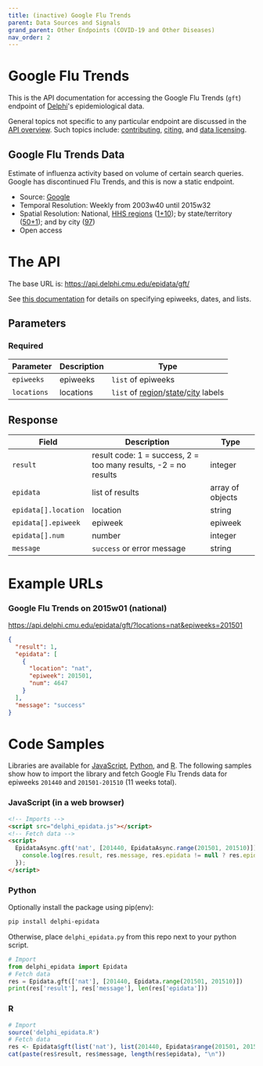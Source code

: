 ```yaml
---
title: (inactive) Google Flu Trends
parent: Data Sources and Signals
grand_parent: Other Endpoints (COVID-19 and Other Diseases)
nav_order: 2
---
```


# Google Flu Trends

This is the API documentation for accessing the Google Flu Trends (`gft`)
endpoint of [Delphi](https://delphi.cmu.edu/)'s epidemiological data.

General topics not specific to any particular endpoint are discussed in the
[API overview](README.md). Such topics include:
[contributing](README.md#contributing), [citing](README.md#citing), and
[data licensing](README.md#data-licensing).

## Google Flu Trends Data

Estimate of influenza activity based on volume of certain search queries. Google has discontinued Flu Trends, and this is now a static endpoint.
 - Source: [Google](https://www.google.org/flutrends/)
 - Temporal Resolution: Weekly from 2003w40 until 2015w32
 - Spatial Resolution: National, [HHS regions](http://www.hhs.gov/iea/regional/) ([1+10](https://github.com/cmu-delphi/delphi-epidata/blob/main/labels/regions.txt)); by state/territory ([50+1](https://github.com/cmu-delphi/delphi-epidata/blob/main/labels/states.txt)); and by city ([97](https://github.com/cmu-delphi/delphi-epidata/blob/main/labels/cities.txt))
 - Open access

# The API

The base URL is: https://api.delphi.cmu.edu/epidata/gft/

See [this documentation](README.md) for details on specifying epiweeks, dates, and lists.

## Parameters

### Required

| Parameter | Description | Type |
| --- | --- | --- |
| `epiweeks` | epiweeks | `list` of epiweeks |
| `locations` | locations | `list` of [region](https://github.com/cmu-delphi/delphi-epidata/blob/main/labels/regions.txt)/[state](https://github.com/cmu-delphi/delphi-epidata/blob/main/labels/states.txt)/[city](https://github.com/cmu-delphi/delphi-epidata/blob/main/labels/cities.txt) labels |

## Response

| Field                | Description                                                     | Type             |
|----------------------|-----------------------------------------------------------------|------------------|
| `result`             | result code: 1 = success, 2 = too many results, -2 = no results | integer          |
| `epidata`            | list of results                                                 | array of objects |
| `epidata[].location` | location                                                        | string           |
| `epidata[].epiweek`  | epiweek                                                         | epiweek          |
| `epidata[].num`      | number                                                          | integer          |
| `message`            | `success` or error message                                      | string           |

# Example URLs

### Google Flu Trends on 2015w01 (national)
https://api.delphi.cmu.edu/epidata/gft/?locations=nat&epiweeks=201501

```json
{
  "result": 1,
  "epidata": [
    {
      "location": "nat",
      "epiweek": 201501,
      "num": 4647
    }
  ],
  "message": "success"
}
```


# Code Samples

Libraries are available for [JavaScript](https://github.com/cmu-delphi/delphi-epidata/blob/main/src/client/delphi_epidata.js), [Python](https://pypi.org/project/delphi-epidata/), and [R](https://github.com/cmu-delphi/delphi-epidata/blob/dev/src/client/delphi_epidata.R).
The following samples show how to import the library and fetch Google Flu Trends data for epiweeks `201440` and `201501-201510` (11 weeks total).

### JavaScript (in a web browser)

````html
<!-- Imports -->
<script src="delphi_epidata.js"></script>
<!-- Fetch data -->
<script>
  EpidataAsync.gft('nat', [201440, EpidataAsync.range(201501, 201510)]).then((res) => {
    console.log(res.result, res.message, res.epidata != null ? res.epidata.length : 0);
  });
</script>
````

### Python

Optionally install the package using pip(env):
````bash
pip install delphi-epidata
````

Otherwise, place `delphi_epidata.py` from this repo next to your python script.

````python
# Import
from delphi_epidata import Epidata
# Fetch data
res = Epidata.gft(['nat'], [201440, Epidata.range(201501, 201510)])
print(res['result'], res['message'], len(res['epidata']))
````

### R

````R
# Import
source('delphi_epidata.R')
# Fetch data
res <- Epidata$gft(list('nat'), list(201440, Epidata$range(201501, 201510)))
cat(paste(res$result, res$message, length(res$epidata), "\n"))
````
